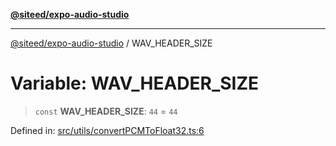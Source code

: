 [**@siteed/expo-audio-studio**](../README.md)

***

[@siteed/expo-audio-studio](../README.md) / WAV\_HEADER\_SIZE

# Variable: WAV\_HEADER\_SIZE

> `const` **WAV\_HEADER\_SIZE**: `44` = `44`

Defined in: [src/utils/convertPCMToFloat32.ts:6](https://github.com/deeeed/expo-audio-stream/blob/7c2adffc5ff59391315cb8edaeaae2ab676dd2ba/packages/expo-audio-studio/src/utils/convertPCMToFloat32.ts#L6)
